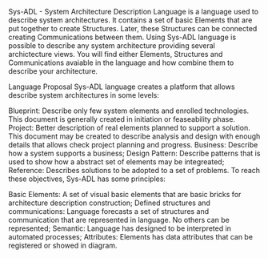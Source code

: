 Sys-ADL - System Architecture Description Language is a language used to describe system architectures. It contains a set of basic Elements that are put together to create Structures. Later, these Structures can be connected creating Communications between them.
Using Sys-ADL language is possible to describe any system architecture providing several archictecture views.
You will find either Elements, Structures and Communications avaiable in the language and how combine them to describe your architecture.
 

Language Proposal
Sys-ADL language creates a platform that allows describe system architectures in some levels:

Blueprint: Describe only few system elements and enrolled technologies. This document is generally created in initiation or feaseability phase.
Project: Better description of real elements planned to support a solution. This document may be created to describe analysis and design with enough details that allows check project planning and progress.
Business: Describe how a system supports a business;
Design Pattern: Describe patterns that is used to show how a abstract set of elements may be integreated;
Reference: Describes solutions to be adopted to a set of problems.
To reach these objectives, Sys-ADL has some principles:

Basic Elements: A set of visual basic elements that are basic bricks for architecture description construction;
Defined structures and communications: Language forecasts a set of structures and communication that are represented in language. No others can be represented;
Semantic: Language has designed to be interpreted in automated processes;
Attributes: Elements has data attributes that can be registered or showed in diagram.